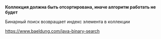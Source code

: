**Коллекция должна быть отсортирована, иначе алгоритм работать не будет**

Бинарный поиск возвращает индекс элемента в коллекции

https://www.baeldung.com/java-binary-search